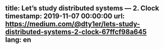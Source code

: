 title: Let’s study distributed systems — 2. Clock
timestamp: 2019-11-07 00:00:00
url: https://medium.com/@dty1er/lets-study-distributed-systems-2-clock-67ffcf98a645
lang: en
---
